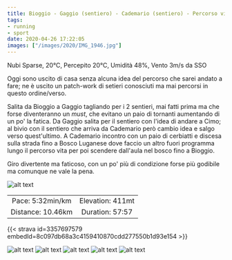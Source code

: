 ```yaml
---
title: Bioggio - Gaggio (sentiero) - Cademario (sentiero) - Percorso vita
tags:
- running
- sport
date: 2020-04-26 17:22:05
images: ["/images/2020/IMG_1946.jpg"]
---
```


Nubi Sparse, 20°C, Percepito 20°C, Umidità 48%, Vento 3m/s da SSO

Oggi sono uscito di casa senza alcuna idea del percorso che sarei andato a fare; ne è uscito un patch-work di setieri conosciuti ma mai percorsi in questo ordine/verso.

Salita da Bioggio a Gaggio tagliando per i 2 sentieri, mai fatti prima ma che forse diventeranno un _must_, che evitano un paio di tornanti aumentando di un po' la fatica. Da Gaggio salita per il sentiero con l'idea di andare a Cimo; al bivio con il sentiero che arriva da Cademario però cambio idea e salgo verso quest'ultimo. A Cademario incontro con un paio di cerbiatti e discesa sulla strada fino a Bosco Luganese dove faccio un altro fuori programma lungo il percorso vita per poi scendere dall'aula nel bosco fino a Bioggio.

Giro divertente ma faticoso, con un po' più di condizione forse più godibile ma comunque ne vale la pena.


![alt text](/images/2020/20200426-activity-map.png "map")

| | |
| :-: | :-: |
| Pace: 5:32min/km | Elevation: 411mt |
| Distance: 10.46km | Duration: 57:57 |


{{< strava id=3357697579 embedId=8c097db68a3c4159410870cdd277550b1d93e154 >}}

![alt text](/images/2020/IMG_1942.jpg "map")
![alt text](/images/2020/IMG_1943.jpg "map")
![alt text](/images/2020/IMG_1944.jpg "map")
![alt text](/images/2020/IMG_1945.jpg "map")
![alt text](/images/2020/IMG_1946.jpg "map")
